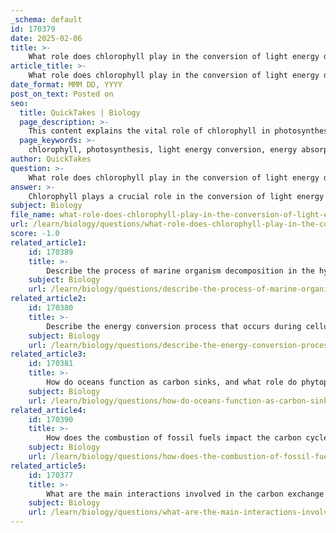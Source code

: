 ```yaml
---
_schema: default
id: 170379
date: 2025-02-06
title: >-
    What role does chlorophyll play in the conversion of light energy during photosynthesis?
article_title: >-
    What role does chlorophyll play in the conversion of light energy during photosynthesis?
date_format: MMM DD, YYYY
post_on_text: Posted on
seo:
  title: QuickTakes | Biology
  page_description: >-
    This content explains the vital role of chlorophyll in photosynthesis, detailing how it absorbs sunlight to convert light energy into chemical energy, producing glucose and oxygen crucial for plant growth and the ecosystem.
  page_keywords: >-
    chlorophyll, photosynthesis, light energy conversion, energy absorption, chloroplasts, ATP, NADPH, Calvin cycle, carbon cycle, plant growth, biochemical reactions, sunlight, green pigment
author: QuickTakes
question: >-
    What role does chlorophyll play in the conversion of light energy during photosynthesis?
answer: >-
    Chlorophyll plays a crucial role in the conversion of light energy during photosynthesis, which is essential for the survival of plants and, by extension, all life on Earth. Here’s a detailed explanation of its function:\n\n1. **Light Absorption**: Chlorophyll is a green pigment found in the chloroplasts of plant cells, algae, and some bacteria. It primarily absorbs light energy from the sun, particularly in the blue and red wavelengths, while reflecting green light, which is why plants appear green.\n\n2. **Energy Conversion**: During the light-dependent reactions of photosynthesis, chlorophyll absorbs sunlight, which excites electrons to higher energy levels. This process occurs in the thylakoid membranes of the chloroplasts. The energized electrons are then transferred through a series of proteins in the electron transport chain, leading to the production of energy-rich molecules such as ATP (adenosine triphosphate) and NADPH (nicotinamide adenine dinucleotide phosphate).\n\n3. **Chemical Energy Production**: The ATP and NADPH produced in the light-dependent reactions are crucial for the subsequent Calvin cycle (light-independent reactions), which takes place in the stroma of the chloroplasts. In this cycle, the energy stored in ATP and NADPH is used to convert carbon dioxide (CO₂) from the atmosphere into glucose (C₆H₁₂O₆) through a series of biochemical reactions.\n\n4. **Overall Photosynthesis Equation**: The overall process of photosynthesis can be summarized by the following balanced equation:\n\n$$\n6 \text{CO}_2 + 6 \text{H}_2\text{O} \rightarrow \text{C}_6\text{H}_{12}\text{O}_6 + 6 \text{O}_2\n$$\n\nThis equation illustrates how chlorophyll facilitates the conversion of light energy into chemical energy, resulting in the production of glucose and oxygen.\n\n5. **Role in the Carbon Cycle**: By enabling plants to capture sunlight and convert it into energy, chlorophyll plays a vital role in the carbon cycle. It facilitates the uptake of carbon dioxide during photosynthesis, thereby reducing atmospheric CO₂ levels and contributing to the overall balance of carbon in the ecosystem.\n\nIn summary, chlorophyll is integral to photosynthesis, allowing plants to harness solar energy and convert it into a form that sustains life on Earth. Its ability to absorb light energy and convert it into chemical energy is fundamental to the growth of plants and the health of the biosphere.
subject: Biology
file_name: what-role-does-chlorophyll-play-in-the-conversion-of-light-energy-during-photosynthesis.md
url: /learn/biology/questions/what-role-does-chlorophyll-play-in-the-conversion-of-light-energy-during-photosynthesis
score: -1.0
related_article1:
    id: 170389
    title: >-
        Describe the process of marine organism decomposition in the hydrosphere and its impact on carbon release.
    subject: Biology
    url: /learn/biology/questions/describe-the-process-of-marine-organism-decomposition-in-the-hydrosphere-and-its-impact-on-carbon-release
related_article2:
    id: 170380
    title: >-
        Describe the energy conversion process that occurs during cellular respiration.
    subject: Biology
    url: /learn/biology/questions/describe-the-energy-conversion-process-that-occurs-during-cellular-respiration
related_article3:
    id: 170381
    title: >-
        How do oceans function as carbon sinks, and what role do phytoplankton play in this process?
    subject: Biology
    url: /learn/biology/questions/how-do-oceans-function-as-carbon-sinks-and-what-role-do-phytoplankton-play-in-this-process
related_article4:
    id: 170390
    title: >-
        How does the combustion of fossil fuels impact the carbon cycle and atmospheric carbon levels?
    subject: Biology
    url: /learn/biology/questions/how-does-the-combustion-of-fossil-fuels-impact-the-carbon-cycle-and-atmospheric-carbon-levels
related_article5:
    id: 170377
    title: >-
        What are the main interactions involved in the carbon exchange process within the carbon cycle?
    subject: Biology
    url: /learn/biology/questions/what-are-the-main-interactions-involved-in-the-carbon-exchange-process-within-the-carbon-cycle
---
```


&nbsp;
